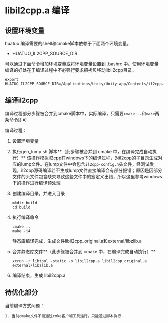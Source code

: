 # libil2cpp.a 编译
## 设置环境变量

huatuo 编译需要的shell和cmake脚本依赖于下面两个环境变量。

* HUATUO_IL2CPP_SOURCE_DIR


可以通过下面命令增加环境变量或将环境变量设置到 .bashrc 中。使用环境变量编译的好处在于编译过程中不必强行要求把拷贝移动libil2cpp目录。

```shell
export HUATUO_IL2CPP_SOURCE_DIR=/Applications/Unity/Unity.app/Contents/il2cpp/
```

## 编译il2cpp

编译过程部分步骤被合并到cmake脚本中，实际编译，只需要`cmake ..`和`make`两条命令即可

编译过程：

1. 设置环境变量
	
1. 执行gen_lump.sh 脚本**（此步骤被合并到 cmake 中，在编译完成自动执行）**
	该操作模拟il2cpp在windows下的编译过程，对il2cpp的子目录生成对应的lump文件。在lump文件中会包含`il2cpp-config.h`头文件，经测试发现，il2cpp源码编译若不生成lump文件直接编译会有部分报错；原因是因部分文件的头文件包含缺失导致这些文件中的宏定义出错，所以这里参考windows下的操作进行编译预处理
	
1. 创建编译目录，并进入目录
	
	```shell
	mkdir build
	cd build
	```

4. 执行编译命令

   ```shell
   cmake ..
   make -j4
   ```
   静态库编译完成，生成文件libil2cpp_original.a和external/libzlib.a

5. 合并静态库文件**（此步骤被合并到 cmake 中，在编译完成自动执行）**
	```shell
	xcrun -r libtool -static -o libil2cpp.a libil2cpp_original.a external/libzlib.a
	```
	
6. 编译结束，生成 libil2cpp.a

## 待优化部分

当前编译方式问题：

	1. 当前cmake文件不能通过cmke客户端工具运行，只能通过脚本执行








